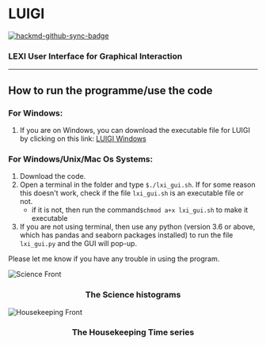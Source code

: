 # LUIGI

[![hackmd-github-sync-badge](https://hackmd.io/LXNytytAQiKvtGFUXNRiUw/badge)](https://hackmd.io/LXNytytAQiKvtGFUXNRiUw)

### LEXI User Interface for Graphical Interaction
---

## How to run the programme/use the code

### For Windows:
1. If you are on Windows, you can download the executable file for LUIGI by clicking on this link: [LUIGI Windows](https://drive.google.com/drive/folders/1LIOiDWf1iVsBD70_NCvknc1s4m35v0A-?usp=sharing)

### For Windows/Unix/Mac Os Systems:
1. Download the code.
2. Open a terminal in the folder and type `$./lxi_gui.sh`. If for some reason this doesn't work, check if the file `lxi_gui.sh` is an executable file or not.
    * if it is not, then run the command`$chmod a+x lxi_gui.sh` to make it executable    
4. If you are not using terminal, then use any python (version 3.6 or above, which has pandas and seaborn packages installed) to run the file `lxi_gui.py` and the GUI will pop-up.

Please let me know if you have any trouble in using the program.

![Science Front](https://raw.githubusercontent.com/qudsiramiz/lxi_gui/exp/figures/luigi_hist_sci.png?token=GHSAT0AAAAAABOWV7JZSEL4NPS7MRBQXGEWYVLNOLQ)
### <center>The Science histograms</center>

![Housekeeping Front](https://raw.githubusercontent.com/qudsiramiz/lxi_gui/exp/figures/luigi_ts_hk.png?token=GHSAT0AAAAAABOWV7JYNZBWK5CWHLZZ2ZGAYVLNOLA)
### <center>The Housekeeping Time series</center>